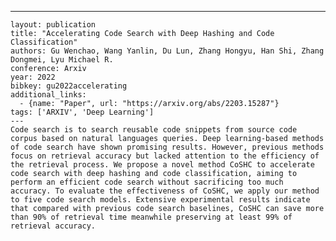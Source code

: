 ---
    layout: publication
    title: "Accelerating Code Search with Deep Hashing and Code Classification"
    authors: Gu Wenchao, Wang Yanlin, Du Lun, Zhang Hongyu, Han Shi, Zhang Dongmei, Lyu Michael R.
    conference: Arxiv
    year: 2022
    bibkey: gu2022accelerating
    additional_links:
      - {name: "Paper", url: "https://arxiv.org/abs/2203.15287"}
    tags: ['ARXIV', 'Deep Learning']
    ---
    Code search is to search reusable code snippets from source code corpus based on natural languages queries. Deep learning-based methods of code search have shown promising results. However, previous methods focus on retrieval accuracy but lacked attention to the efficiency of the retrieval process. We propose a novel method CoSHC to accelerate code search with deep hashing and code classification, aiming to perform an efficient code search without sacrificing too much accuracy. To evaluate the effectiveness of CoSHC, we apply our method to five code search models. Extensive experimental results indicate that compared with previous code search baselines, CoSHC can save more than 90% of retrieval time meanwhile preserving at least 99% of retrieval accuracy.
